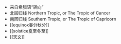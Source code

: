 - 来自希腊语“转向”
- 北回归线 Northern Tropic, or The Tropic of Cancer
- 南回归线 Southern Tropic, or The Tropic of Capricorn
- [[equinox春分秋分]]
- [[solstice夏至冬至]]
- [[天文]]